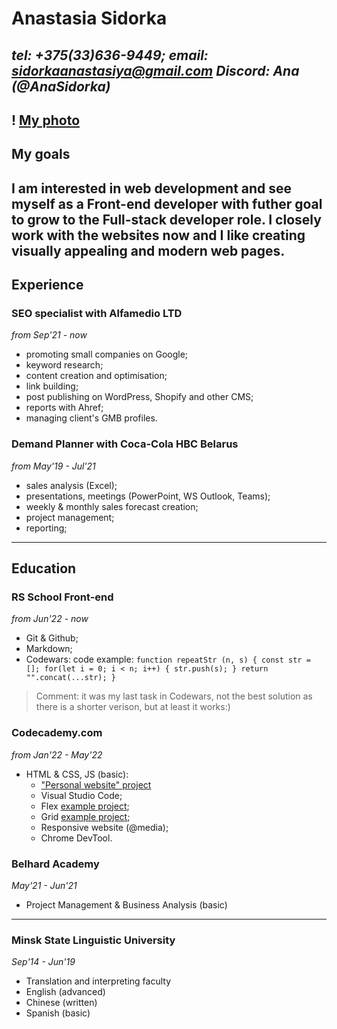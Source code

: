 # Anastasia Sidorka
*tel: +375(33)636-9449; email: sidorkaanastasiya@gmail.com*
*Discord: Ana (@AnaSidorka)*
---
! [My photo](./my_pic.jpg "Photo") 
--- 
## My goals
I am interested in web development and see myself as a Front-end developer with futher goal to grow to the Full-stack developer role. 
I closely work with the websites now and I like creating visually appealing and modern web pages.
---
## Experience
### SEO specialist with **Alfamedio LTD**
*from Sep'21 - now*
- promoting small companies on Google;
- keyword research;
- content creation and optimisation;
- link building;
- post publishing on WordPress, Shopify and other CMS;
- reports with Ahref;
- managing client's GMB profiles.
### Demand Planner with **Coca-Cola HBC Belarus**
*from May'19 - Jul'21*
- sales analysis (Excel);
- presentations, meetings (PowerPoint, WS Outlook, Teams);
- weekly & monthly sales forecast creation;
- project management;
- reporting;
---
## Education
### RS School Front-end
*from Jun'22 - now*
- Git & Github;
- Markdown;
- Codewars:
    code example:
        ```
        function repeatStr (n, s) {
        const str = [];
        for(let i = 0; i < n; i++) {
            str.push(s);
            }
        return "".concat(...str);
        }
        ```
> Comment: it was my last task in Codewars, not the best solution as there is a shorter verison, but at least it works:)
### Codecademy.com
*from Jan'22 - May'22*
- HTML & CSS, JS (basic):
    * ["Personal website" project](https://anasidorka.github.io/personal2/home.html)
    * Visual Studio Code;
    * Flex [example project](https://github.com/AnaSidorka/tea_shop);
    * Grid [example project](https://github.com/AnaSidorka/grid.github.io);
    * Responsive website (@media);
    * Chrome DevTool. 
### Belhard Academy
*May'21 - Jun'21*
- Project Management & Business Analysis (basic)
---
### Minsk State Linguistic University
*Sep'14 - Jun'19*
- Translation and interpreting faculty
- English (advanced)
- Chinese (written)
- Spanish (basic) 

